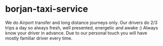 # borjan-taxi-service
We do Airport transfer and long distance journeys only. Our drivers do 2/3 trips a day so always fresh, well presented, energetic and awake :) Always know your driver in advance. Due to our personal touch you will have mostly familiar driver every time.
